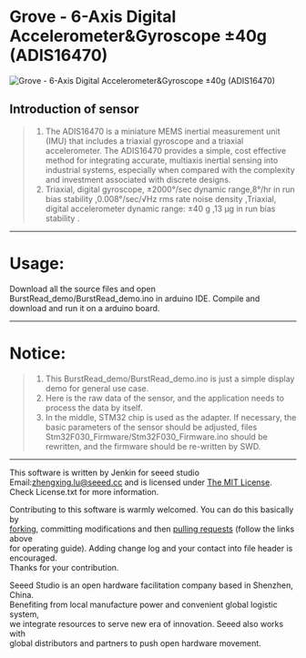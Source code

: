 Grove - 6-Axis Digital Accelerometer&Gyroscope ±40g (ADIS16470)
=================================  

![Grove - 6-Axis Digital Accelerometer&Gyroscope ±40g (ADIS16470)
](https://github.com/Jenkinlu001/Seeed_Picture/blob/master/ADIS16470.jpg)  


Introduction of sensor
----------------------------  
>1.  The ADIS16470 is a miniature MEMS inertial measurement unit (IMU) that includes a triaxial gyroscope and a triaxial accelerometer. The ADIS16470 provides a simple, cost effective method for integrating accurate, multiaxis inertial sensing into industrial systems, especially when compared with the complexity and investment associated with discrete designs.
>2.  Triaxial, digital gyroscope, ±2000°/sec dynamic range,8°/hr in run bias stability ,0.008°/sec/√Hz rms rate noise density ,Triaxial, digital accelerometer dynamic range: ±40 g ,13 µg in run bias stability .

***
Usage:
==========  
Download all the source files and open BurstRead_demo/BurstRead_demo.ino in arduino IDE. Compile and download and run it on a arduino board.

****
Notice:
=========
>1. This BurstRead_demo/BurstRead_demo.ino is just a simple display demo for general use case.
>2. Here is the raw data of the sensor, and the application needs to process the data by itself.
>3. In the middle, STM32 chip is used as the adapter. If necessary, the basic parameters of the sensor should be adjusted, files Stm32F030_Firmware/Stm32F030_Firmware.ino should be rewritten, and the firmware should be re-written by SWD.



***
This software is written by Jenkin for seeed studio<br>
Email:zhengxing.lu@seeed.cc
and is licensed under [The MIT License](http://opensource.org/licenses/mit-license.php). Check License.txt for more information.<br>

Contributing to this software is warmly welcomed. You can do this basically by<br>
[forking](https://help.github.com/articles/fork-a-repo), committing modifications and then [pulling requests](https://help.github.com/articles/using-pull-requests) (follow the links above<br>
for operating guide). Adding change log and your contact into file header is encouraged.<br>
Thanks for your contribution.

Seeed Studio is an open hardware facilitation company based in Shenzhen, China. <br>
Benefiting from local manufacture power and convenient global logistic system, <br>
we integrate resources to serve new era of innovation. Seeed also works with <br>
global distributors and partners to push open hardware movement.<br>
